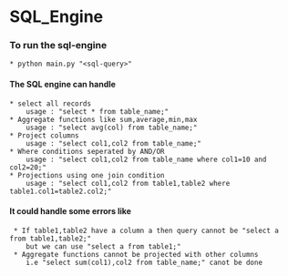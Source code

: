 # SQL_Engine

### To run the sql-engine
    * python main.py "<sql-query>"

#### The SQL engine can handle
    * select all records
        usage : "select * from table_name;"
    * Aggregate functions like sum,average,min,max
        usage : "select avg(col) from table_name;"
    * Project columns
        usage : "select col1,col2 from table_name;"
    * Where conditions seperated by AND/OR
        usage : "select col1,col2 from table_name where col1=10 and col2=20;"
    * Projections using one join condition
        usage : "select col1,col2 from table1,table2 where table1.col1=table2.col2;"

#### It could handle some errors like
     * If table1,table2 have a column a then query cannot be "select a from table1,table2;"
        but we can use "select a from table1;"
     * Aggregate functions cannot be projected with other columns
        i.e "select sum(col1),col2 from table_name;" canot be done
